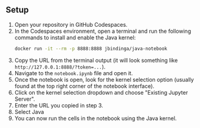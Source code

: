 ## Setup

1. Open your repository in GitHub Codespaces.
2. In the Codespaces environment, open a terminal and run the following commands to install and enable the Java kernel:
    ```sh
    docker run -it --rm -p 8888:8888 jbindinga/java-notebook
    ```
3. Copy the URL from the terminal output (it will look something like `http://127.0.0.1:8888/?token=...`).
4. Navigate to the `notebook.ipynb` file and open it.
5. Once the notebook is open, look for the kernel selection option (usually found at the top right corner of the notebook interface).
6. Click on the kernel selection dropdown and choose "Existing Jupyter Server".
7. Enter the URL you copied in step 3.
8. Select Java
9. You can now run the cells in the notebook using the Java kernel.
